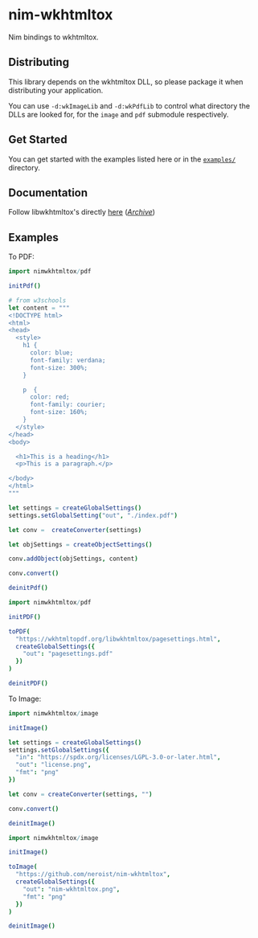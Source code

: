# nim-wkhtmltox

Nim bindings to wkhtmltox.

## Distributing

This library depends on the wkhtmltox DLL, so please package it when distributing
your application.

You can use `-d:wkImageLib` and `-d:wkPdfLib` to control what directory the DLLs are
looked for, for the `image` and `pdf` submodule respectively.

## Get Started

You can get started with the examples listed here or in the 
[`examples/`](examples) directory.

## Documentation

Follow libwkhtmltox's directly [here](https://wkhtmltopdf.org/libwkhtmltox/)
([*Archive*](https://web.archive.org/web/20221218055802/https://wkhtmltopdf.org/libwkhtmltox/))

## Examples

To PDF:

```nim
import nimwkhtmltox/pdf

initPdf()

# from w3schools
let content = """
<!DOCTYPE html>
<html>
<head>
  <style>
    h1 {
      color: blue;
      font-family: verdana;
      font-size: 300%;
    }

    p  {
      color: red;
      font-family: courier;
      font-size: 160%;
    }
  </style>
</head>
<body>

  <h1>This is a heading</h1>
  <p>This is a paragraph.</p>

</body>
</html>
"""

let settings = createGlobalSettings()
settings.setGlobalSetting("out", "./index.pdf")

let conv =  createConverter(settings)

let objSettings = createObjectSettings()

conv.addObject(objSettings, content)

conv.convert()

deinitPdf()
```

```nim
import nimwkhtmltox/pdf

initPDF()

toPDF(
  "https://wkhtmltopdf.org/libwkhtmltox/pagesettings.html",
  createGlobalSettings({
    "out": "pagesettings.pdf"
  })
)

deinitPDF()
```

To Image:

```nim
import nimwkhtmltox/image

initImage()

let settings = createGlobalSettings()
settings.setGlobalSettings({
  "in": "https://spdx.org/licenses/LGPL-3.0-or-later.html",
  "out": "license.png",
  "fmt": "png"
})

let conv = createConverter(settings, "")

conv.convert()

deinitImage()
```

```nim
import nimwkhtmltox/image

initImage()

toImage(
  "https://github.com/neroist/nim-wkhtmltox",
  createGlobalSettings({
    "out": "nim-wkhtmltox.png",
    "fmt": "png"
  })
)

deinitImage()
```

